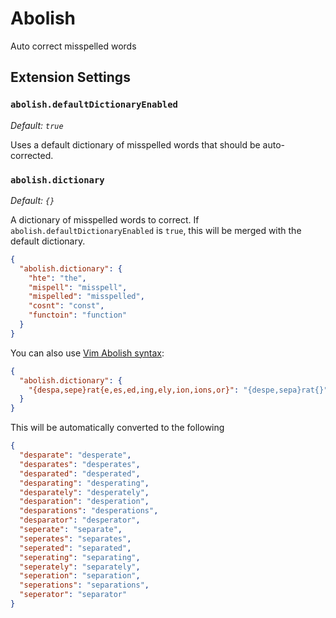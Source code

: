 # Abolish

Auto correct misspelled words

## Extension Settings

### `abolish.defaultDictionaryEnabled`

_Default: `true`_

Uses a default dictionary of misspelled words that should be auto-corrected.

### `abolish.dictionary`

_Default: `{}`_

A dictionary of misspelled words to correct. If
`abolish.defaultDictionaryEnabled` is `true`, this will be merged with the
default dictionary.

```json
{
  "abolish.dictionary": {
    "hte": "the",
    "mispell": "misspell",
    "mispelled": "misspelled",
    "cosnt": "const",
    "functoin": "function"
  }
}
```

You can also use [Vim Abolish syntax](https://github.com/tpope/vim-abolish):

```json
{
  "abolish.dictionary": {
    "{despa,sepe}rat{e,es,ed,ing,ely,ion,ions,or}": "{despe,sepa}rat{}"
  }
}
```

This will be automatically converted to the following

```json
{
  "desparate": "desperate",
  "desparates": "desperates",
  "desparated": "desperated",
  "desparating": "desperating",
  "desparately": "desperately",
  "desparation": "desperation",
  "desparations": "desperations",
  "desparator": "desperator",
  "seperate": "separate",
  "seperates": "separates",
  "seperated": "separated",
  "seperating": "separating",
  "seperately": "separately",
  "seperation": "separation",
  "seperations": "separations",
  "seperator": "separator"
}
```
